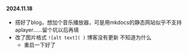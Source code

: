 #### 2024.11.18
* 搭好了blog，想加个音乐播放器，可是用mkdocs的静态网站似乎不支持aplayer......留个坑以后再填
* 改了图片格式 `![alt text]( )` 博客没有更新 不知道为什么
    * 重启一下好了 